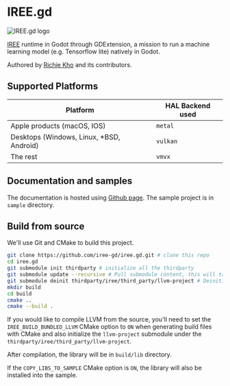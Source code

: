 # IREE.gd

![IREE.gd logo](./graphics/logo.svg)

[IREE](https://github.com/iree-org/iree) runtime in Godot through GDExtension, a mission to run a machine learning model (e.g. Tensorflow lite) natively in Godot.

Authored by [Richie Kho](https://github.com/RechieKho) and its contributors.

## Supported Platforms

| Platform                                  | HAL Backend used |
| ----------------------------------------- | ---------------- |
| Apple products (macOS, IOS)               | `metal`          |
| Desktops (Windows, Linux, \*BSD, Android) | `vulkan`         |
| The rest                                  | `vmvx`           |

## Documentation and samples

The documentation is hosted using [Github page](https://iree-gd.github.io/iree.gd.docs/).
The sample project is in `sample` directory.

## Build from source

We'll use Git and CMake to build this project.

```sh
git clone https://github.com/iree-gd/iree.gd.git # clone this repo
cd iree.gd
git submodule init thirdparty # initialize all the thirdparty
git submodule update --recursive # Pull submodule content, this will take a while.
git submodule deinit thirdparty/iree/third_party/llvm-project # Deinitialize LLVM, as we are not compiling the compiler.
mkdir build
cd build
cmake ..
cmake --build .
```

If you would like to compile LLVM from the source, you'll need to set the `IREE_BUILD_BUNDLED_LLVM` CMake option to `ON` when generating build files with CMake and also initialize the `llvm-project` submodule under the `thirdparty/iree/third_party/llvm-project`.

After compilation, the library will be in `build/lib` directory.

If the `COPY_LIBS_TO_SAMPLE` CMake option is `ON`, the library will also be installed into the sample.
